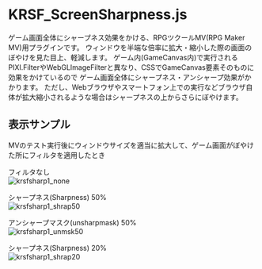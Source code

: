 # KRSF_ScreenSharpness.js
ゲーム画面全体にシャープネス効果をかける、RPGツクールMV(RPG Maker MV)用プラグインです。
ウィンドウを半端な倍率に拡大・縮小した際の画面のぼやけを見た目上、軽減します。
ゲーム内(GameCanvas内)で実行されるPIXI.FilterやWebGLImageFilterと異なり、CSSでGameCanvas要素そのものに効果をかけているので
ゲーム画面全体にシャープネス・アンシャープ効果がかかります。
ただし、Webブラウザやスマートフォン上での実行などブラウザ自体が拡大縮小されるような場合はシャープネスの上からさらにぼやけます。

## 表示サンプル
MVのテスト実行後にウィンドウサイズを適当に拡大して、ゲーム画面がぼやけた所にフィルタを適用したとき

フィルタなし  
![krsfsharp1_none](https://github.com/katokuji/RPGMakerMVPlugin/assets/1003233/9451bba0-dcee-43a9-91e4-daf0e0447b43)

シャープネス(Sharpness) 50%  
![krsfsharp1_shrap50](https://github.com/katokuji/RPGMakerMVPlugin/assets/1003233/0089269f-2d2e-4eb7-9ac0-a6e221295b78)

アンシャープマスク(unsharpmask) 50%  
![krsfsharp1_unmsk50](https://github.com/katokuji/RPGMakerMVPlugin/assets/1003233/90023204-247d-4421-86f0-5c1f73f04cbd)

シャープネス(Sharpness) 20%  
![krsfsharp1_shrap20](https://github.com/katokuji/RPGMakerMVPlugin/assets/1003233/5fe1d445-99cb-48d5-aea3-524887420f27)
